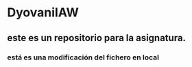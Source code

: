 # DyovaniIAW

## este es un repositorio para la asignatura.

### está es una modificación del fichero en local
